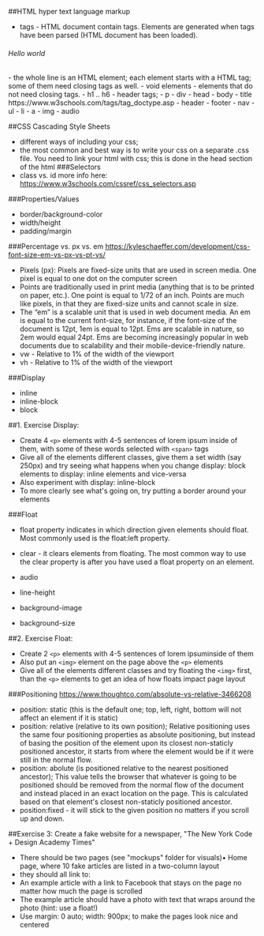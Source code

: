##HTML
hyper text language markup

- tags - HTML document contain tags. Elements are generated when tags have been parsed (HTML document has been loaded). 
<h6>Hello world</h6> - 
the whole line is an HTML element; each element starts with a HTML tag; some of them need closing tags as well.
- void elements - elements that do not need closing tags.
- h1 .. h6 - header tags;
-  p  
-  div
-  head  
-  body  
-  title
https://www.w3schools.com/tags/tag_doctype.asp  
- header  
- footer  
- nav
- ul
- li  
-  a  
-  img  
- audio  

##CSS
Cascading Style Sheets
- different ways of including your css;
- the most common and best way is to write your css on a separate .css file. You need to link your html with css; this is done in the head section of the html
###Selectors
- class vs. id 
more info here:
https://www.w3schools.com/cssref/css_selectors.asp   

###Properties/Values
- border/background-color
- width/height
- padding/margin

###Percentage vs. px vs. em 
https://kyleschaeffer.com/development/css-font-size-em-vs-px-vs-pt-vs/   
 
- Pixels (px): Pixels are fixed-size units that are used in screen media. One pixel is equal to one dot on the computer screen  
- Points are traditionally used in print media (anything that is to be printed on paper, etc.). One point is equal to 1/72 of an inch. Points are much like pixels, in that they are fixed-size units and cannot scale in size.  
- The “em” is a scalable unit that is used in web document media. An em is equal to the current font-size, for instance, if the font-size of the document is 12pt, 1em is equal to 12pt. Ems are scalable in nature, so 2em would equal 24pt. Ems are becoming increasingly popular in web documents due to scalability and their mobile-device-friendly nature.
- vw - 	Relative to 1% of the width of the viewport  
- vh - Relative to 1% of the width of the viewport

###Display
- inline
- inline-block  
- block  
  
##1. Exercise Display:
- Create 4 `<p>` elements with 4-5 sentences of lorem ipsum inside of them, with some of these words selected with `<span>` tags  
- Give all of the elements different classes, give them a set width (say 250px) and try seeing what happens when you change display: block elements to display: inline elements and vice-versa  
- Also experiment with display: inline-block  
- To more clearly see what's going on, try putting a border around your elements

###Float
- float property indicates in which direction given elements should float. Most commonly used is the float:left property.
- clear - it clears elements from floating. The most common way to use the clear property is after you have used a float property on an element.  

- audio  
- line-height  
- background-image  
- background-size  

##2. Exercise Float:
- Create 2 `<p>` elements with 4-5 sentences of lorem ipsuminside of them
-   Also put an `<img>` element on the page above the `<p>` elements
-   Give all of the elements different classes and try floating the `<img>` first, than the `<p>` elements to get an idea of how floats impact page layout

###Positioning
https://www.thoughtco.com/absolute-vs-relative-3466208

- position: static (this is the default one; top, left, right, bottom will not affect an element if it is static)
- position: relative (relative to its own position); Relative positioning uses the same four positioning properties as absolute positioning, but instead of basing the position of the element upon its closest non-staticly positioned ancestor, it starts from where the element would be if it were still in the normal flow.
- position: abolute (is positioned relative to the nearest positioned ancestor); This value tells the browser that whatever is going to be positioned should be removed from the normal flow of the document and instead placed in an exact location on the page. This is calculated based on that element's closest non-staticly positioned ancestor.
- position:fixed - it will stick to the given position no matters if you scroll up and down.

##Exercise 3: 
Create a fake website for a newspaper, "The New York Code + Design Academy Times"
-  There should be two pages (see "mockups" folder for visuals)•   Home page, where 10 fake articles are listed in a two-column layout  
- they should all link to:  
-  An example article with a link to Facebook that stays on the page no matter how much the page is scrolled  
-   The example article should have a photo with text that wraps around the photo (hint: use a float!)  
-   Use margin: 0 auto; width: 900px; to make the pages look nice and centered

  


